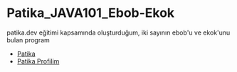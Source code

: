 # Patika_JAVA101_Ebob-Ekok
patika.dev eğitimi kapsamında oluşturduğum, iki sayının ebob'u ve ekok'unu bulan program



- [Patika](https://app.patika.dev/)
- [Patika Profilim](https://app.patika.dev/aytac)
